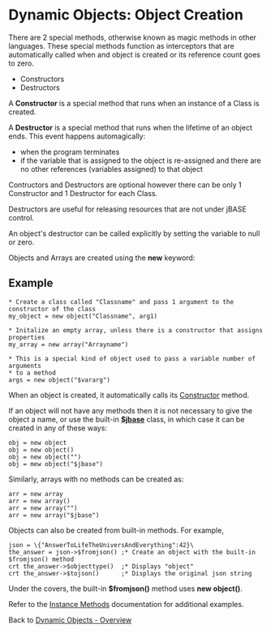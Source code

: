 # Dynamic Objects: Object Creation

<PageHeader />

There are 2 special methods, otherwise known as magic methods in other languages. These special methods function as interceptors that are automatically called when and object is created or its reference count goes to zero.

- Constructors
- Destructors

A **Constructor** is a special method that runs when an instance of a Class is created.

A **Destructor** is a special method that runs when the lifetime of an object ends. This event happens automagically:

- when the program terminates
- if the variable that is assigned to the object is re-assigned and there are no other references (variables assigned) to that object

Contructors and Destructors are optional however there can be only 1 Constructor and 1 Destructor for each Class.

Destructors are useful for releasing resources that are not under jBASE control.

An object's destructor can be called explicitly by setting the variable to null or zero.

Objects and Arrays are created using the **new** keyword:

## Example

```
* Create a class called "Classname" and pass 1 argument to the constructor of the class
my_object = new object("Classname", arg1)

* Initalize an empty array, unless there is a constructor that assigns properties
my_array = new array("Arrayname")

* This is a special kind of object used to pass a variable number of arguments
* to a method
args = new object("$vararg")
```

When an object is created, it automatically calls its [Constructor](./../dynamic-objects-instance-methods) method.

If an object will not have any methods then it is not necessary to give the object a name, or use the built-in [**\$jbase**](./../class-$jbase) class, in which case it can be created in any of these ways:

```
obj = new object
obj = new object()
obj = new object("")
obj = mew object("$jbase")
```

Similarly, arrays with no methods can be created as:

```
arr = new array
arr = new array()
arr = new array("")
arr = new array("$jbase")
```

Objects can also be created from built-in methods. For example,

```
json = \{"AnswerToLifeTheUniversAndEverything":42}\
the_answer = json->$fromjson() ;* Create an object with the built-in $fromjson() method
crt the_answer->$objecttype()  ;* Displays "object"
crt the_answer->$tojson()      ;* Displays the original json string
```

Under the covers, the built-in **\$fromjson()** method uses **new object()**.

Refer to the [Instance Methods](./../dynamic-objects-instance-methods) documentation for additional examples.

Back to [Dynamic Objects - Overview](./../README.md)

<PageFooter />
